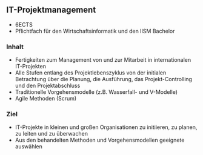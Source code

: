 ## IT-Projektmanagement

- 6ECTS
- Pflichtfach für den Wirtschaftsinformatik und den IISM Bachelor

### Inhalt
- Fertigkeiten zum Management von und zur Mitarbeit in internationalen IT-Projekten
- Alle Stufen entlang des Projektlebenszyklus von der initialen Betrachtung über die Planung, die Ausführung, das Projekt-Controlling und den Projektabschluss
- Traditionelle Vorgehensmodelle (z.B. Wasserfall- und V-Modelle)
- Agile Methoden (Scrum) 

### Ziel
- IT-Projekte in kleinen und großen Organisationen zu initiieren, zu planen, zu leiten und zu überwachen
- Aus den behandelten Methoden und Vorgehensmodellen geeignete auswählen